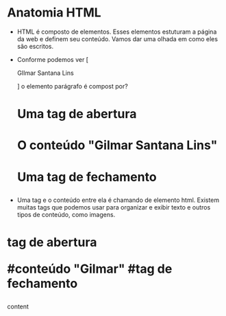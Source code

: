 # Anatomia HTML

-   HTML é composto de elementos. Esses elementos estuturam a página da web e definem seu conteúdo. Vamos dar uma olhada em como eles são escritos.
-   Conforme podemos ver [<p>GIlmar Santana Lins</p>] o elemento parágrafo é compost por?

    # Uma tag de abertura <p>

    # O conteúdo "Gilmar Santana Lins"

    # Uma tag de fechamento </p>

-   Uma tag e o conteúdo entre ela é chamando de elemento html. Existem muitas tags que podemos usar para organizar e exibir texto e outros tipos de conteúdo, como imagens.

# tag de abertura <p> #conteúdo "Gilmar" #tag de fechamento </p>

<p>content</p>
